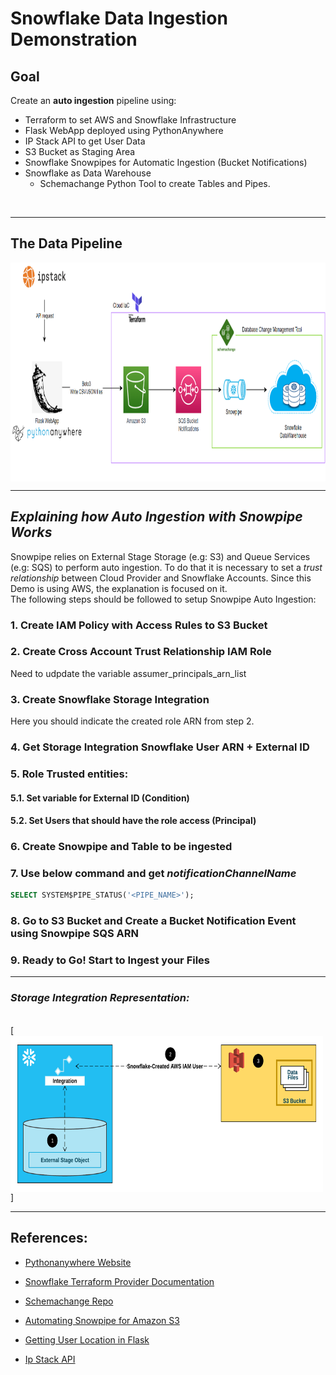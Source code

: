 # **Snowflake Data Ingestion Demonstration**

## **Goal**<br>

Create an **auto ingestion** pipeline using:

- Terraform to set AWS and Snowflake Infrastructure 
- Flask WebApp deployed using PythonAnywhere
- IP Stack API to get User Data
- S3 Bucket as Staging Area
- Snowflake Snowpipes for Automatic Ingestion (Bucket Notifications)
- Snowflake as Data Warehouse
    - Schemachange Python Tool to create Tables and Pipes.

<br>

---

##  **The Data Pipeline**

<img src="images/snowIngestPipeline.png" width="900" height="350" style="vertical-align:middle">

---
## *Explaining how Auto Ingestion with Snowpipe Works*

Snowpipe relies on External Stage Storage (e.g: S3) and Queue Services (e.g: SQS) to perform auto ingestion.
To do that it is necessary to set a *trust relationship* between Cloud Provider and Snowflake Accounts.
Since this Demo is using AWS, the explanation is focused on it. <br>
The following steps should be followed to setup Snowpipe Auto Ingestion:


### 1. **Create IAM Policy with Access Rules to S3 Bucket** 


### 2. **Create Cross Account Trust Relationship IAM Role**
Need to udpdate the variable assumer_principals_arn_list

### 3. **Create Snowflake Storage Integration**<br>
Here you should indicate the created role ARN from step 2.


### 4. **Get Storage Integration Snowflake User ARN + External ID**


### 5. **Role Trusted entities:**<br>
#### 5.1. Set variable for External ID (Condition)<br>
#### 5.2. Set Users that should have the role access (Principal)


### 6. **Create Snowpipe and Table to be ingested**


### 7. **Use below command and get *notificationChannelName***
```sql
SELECT SYSTEM$PIPE_STATUS('<PIPE_NAME>');
```


### 8. **Go to S3 Bucket and Create a Bucket Notification Event using Snowpipe SQS ARN**

### 9. **Ready to Go! Start to Ingest your Files**

---
### ***Storage Integration Representation:***
<br>
[<img src="images/storage-integration-s3.png" width="500" height="250" style="vertical-align:middle">]

---

## **References:**

- [Pythonanywhere Website](https://www.pythonanywhere.com/)

- [Snowflake Terraform Provider Documentation](https://registry.terraform.io/providers/chanzuckerberg/snowflake/latest/docs)

- [Schemachange Repo](https://github.com/Snowflake-Labs/schemachange)

- [Automating Snowpipe for Amazon S3](https://docs.snowflake.com/en/user-guide/data-load-snowpipe-auto-s3.html#step-1-configure-access-permissions-for-the-s3-bucket)

- [Getting User Location in  Flask](https://stackabuse.com/how-to-get-users-ip-address-using-flask/)

- [Ip Stack API](https://ipstack.com/)
